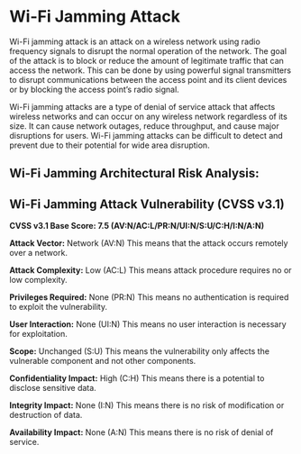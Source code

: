 # Wi-Fi Jamming Attack 

Wi-Fi jamming attack is an attack on a wireless network using radio frequency signals to disrupt the normal operation of the network. The goal of the attack is to block or reduce the amount of legitimate traffic that can access the network. This can be done by using powerful signal transmitters to disrupt communications between the access point and its client devices or by blocking the access point’s radio signal. 

Wi-Fi jamming attacks are a type of denial of service attack that affects wireless networks and can occur on any wireless network regardless of its size. It can cause network outages, reduce throughput, and cause major disruptions for users. Wi-Fi jamming attacks can be difficult to detect and prevent due to their potential for wide area disruption.

## Wi-Fi Jamming Architectural Risk Analysis: 

## Wi-Fi Jamming Attack Vulnerability (CVSS v3.1)
**CVSS v3.1 Base Score: 7.5 (AV:N/AC:L/PR:N/UI:N/S:U/C:H/I:N/A:N)** 

**Attack Vector:** Network (AV:N) 
This means that the attack occurs remotely over a network.

**Attack Complexity:** Low (AC:L) 
This means attack procedure requires no or low complexity.

**Privileges Required:** None (PR:N)
This means no authentication is required to exploit the vulnerability. 

**User Interaction:** None (UI:N) 
This means no user interaction is necessary for exploitation.

**Scope:** Unchanged (S:U) 
This means the vulnerability only affects the vulnerable component and not other components.

**Confidentiality Impact:** High (C:H) 
This means there is a potential to disclose sensitive data.

**Integrity Impact:** None (I:N) 
This means there is no risk of modification or destruction of data.

**Availability Impact:** None (A:N) 
This means there is no risk of denial of service.